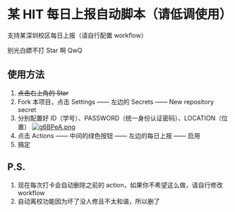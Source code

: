 # 某 HIT 每日上报自动脚本（请低调使用）  

支持某深圳校区每日上报（请自行配置 workflow）

别光白嫖不打 Star 啊 QwQ

## 使用方法

1.  ~~点击右上角的 Star~~
2.  Fork 本项目，点击 Settings —— 左边的 Secrets —— New repository secret
3.  分别配置好 ID（学号）、PASSWORD（统一身份认证密码）、LOCATION（位置）
[![g6BPeA.png](https://z3.ax1x.com/2021/05/15/g6BPeA.png)](https://imgtu.com/i/g6BPeA)
4.  点击 Actions —— 中间的绿色按钮 —— 左边的每日上报 —— 启用
5.  搞定

## P.S.

1. 现在每次打卡会自动删除之前的 action，如果你不希望这么做，请自行修改 workflow
2. 自动离校功能因为坏了没人修且不太和谐，所以删了

